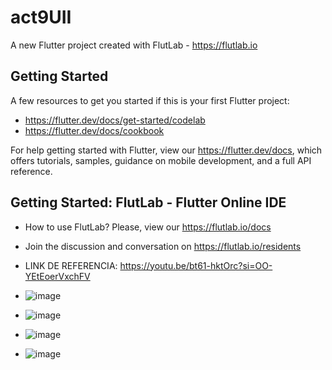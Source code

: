 # act9UII

A new Flutter project created with FlutLab - https://flutlab.io

## Getting Started

A few resources to get you started if this is your first Flutter project:

- https://flutter.dev/docs/get-started/codelab
- https://flutter.dev/docs/cookbook

For help getting started with Flutter, view our
https://flutter.dev/docs, which offers tutorials,
samples, guidance on mobile development, and a full API reference.

## Getting Started: FlutLab - Flutter Online IDE

- How to use FlutLab? Please, view our https://flutlab.io/docs
- Join the discussion and conversation on https://flutlab.io/residents

- LINK DE REFERENCIA: https://youtu.be/bt61-hktOrc?si=OO-YEtEoerVxchFV

- ![image](https://github.com/Dereck1016/Act9Uii/assets/135450780/8c2174ce-919a-42fb-9f75-88916145f6c3)
- ![image](https://github.com/Dereck1016/Act9Uii/assets/135450780/7fa123f6-8938-4504-8ccd-270855cf9559)
- ![image](https://github.com/Dereck1016/Act9Uii/assets/135450780/4b3a8b8c-6da6-44a1-9628-6affb4bd571c)
- ![image](https://github.com/Dereck1016/Act9Uii/assets/135450780/e1ba7c2f-92c2-4c3f-b471-2ebe064d238f)




